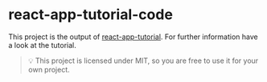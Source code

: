 # react-app-tutorial-code

This project is the output of [react-app-tutorial](https://github.com/inkognitro/react-app-tutorial).
For further information have a look at the tutorial.

> :bulb: This project is licensed under MIT, so you are free to use it for your own project.